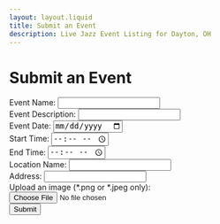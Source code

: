 ```yaml
---
layout: layout.liquid
title: Submit an Event
description: Live Jazz Event Listing for Dayton, OH
---
```


# Submit an Event

<form>
	<div>
		<label for="event-name">Event Name: </label>
		<input name="event-name" type="text" required>
	</div>
	<div>
		<label for="description">Event Description: </label>
		<input name="description" type="textarea">
	</div>
	<div>
		<label for="event-date">Event Date: </label>
		<input name="event-date" type="date" required>
	</div>
	<div>
		<label for="start-time">Start Time: </label>
		<input name="start-time" type="time">
	</div>
	<div>
		<label for="end-time">End Time: </label>
		<input name="end-time" type="time">
	</div>
	<div>
		<label for="location-name">Location Name: </label>
		<input name="location-name" type="text" required>
	</div>
	<div>
		<label for="location-address">Address: </label>
		<input name="location-address" type="textarea">
	</div>
	<div>
		<label for="image">Upload an image (*.png or *.jpeg only): </label>
		<input name="image" type="file" accept="image/png, image/jpeg">
	</div>
	<div>
		<input name="submit" type="submit" value="Submit" class="btn">
	</div>
</form>
